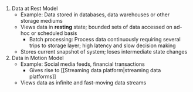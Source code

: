 1. Data at Rest Model
	- Example: Data stored in databases, data warehouses or other storage mediums
	- Views data in **resting** state; bounded sets of data accessed on ad-hoc or scheduled basis
		- Batch processing: Process data continuously requiring several trips to storage layer; high latency and slow decision making
	- Stores current snapshot of system; loses intermediate state changes
2. Data in Motion Model
	- Example: Social media feeds, financial transactions
		- Gives rise to [[Streaming data platform|streaming data platforms]] 
	- Views data as infinite and fast-moving data streams
 
